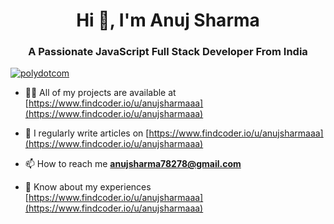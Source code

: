 <h1 align="center"> Hi 👋, I'm Anuj Sharma   </h1>
<h3 align="center">A Passionate JavaScript Full Stack Developer From India</h3>

<p align="left"> <a href="https://twitter.com/anuj299" target="blank"><img src="https://img.shields.io/twitter/follow/polydotcom?logo=twitter&style=for-the-badge" alt="polydotcom" /></a> </p>

- 👨‍💻 All of my projects are available at [https://www.findcoder.io/u/anujsharmaaa](https://www.findcoder.io/u/anujsharmaaa)

- 📝 I regularly write articles on [https://www.findcoder.io/u/anujsharmaaa](https://www.findcoder.io/u/anujsharmaaa)

- 📫 How to reach me **anujsharma78278@gmail.com**

- 📄 Know about my experiences [https://www.findcoder.io/u/anujsharmaaa](https://www.findcoder.io/u/anujsharmaaa)


